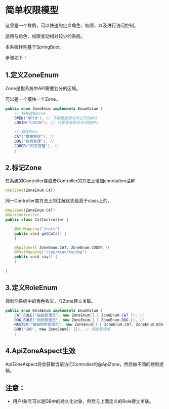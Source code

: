 # 简单权限模型

这里是一个样例，可以快速的定义角色、权限，以及进行访问控制。

适用与角色、权限变动相对较少的系统。

本系统样例基于SpringBoot。

步骤如下：

## 1.定义ZoneEnum

  Zone是指系统中API需要划分的区域。

  可以是一个模块一个Zone。
  ```java
  public enum ZoneEnum implements EnumValue {
      // 特殊虚拟Zone
      OPEN("OPEN"), // 不需要登录对外公开的API
      LOGIN("LOGIN"), // 只要登录即可访问的API

      // 具体Zone
      CAT("猫猫管理"), //
      DOG("狗狗管理"), //
      CODER("码农管理"), //
      ;
  ```

## 2.标记Zone

  在系统的Controller类或者Controller的方法上增加annotation注解
  ```java
  @ApiZone(ZoneEnum.CAT)
  ```
  同一Controller类方法上的注解优先级高于class上的。
  ```java
  @ApiZone(ZoneEnum.CAT)
  @RestController
  public class CatController {

      @GetMapping("/cats")
      public void getCats() {
      }

      @ApiZone({ ZoneEnum.CAT, ZoneEnum.CODER })
      @PostMapping("/say/miao/to/dog")
      public void say() {
      }

  }
  ```

## 3.定义RoleEnum

  规划你系统中的角色枚举，与Zone建立关联。
  ```java
  public enum RoleEnum implements EnumValue {
      CAT_ROLE("猫猫管理员", new ZoneEnum[] { ZoneEnum.CAT }), //
      DOG_ROLE("狗狗管理员", new ZoneEnum[] { ZoneEnum.DOG }), //
      MASTER("猫猫狗狗管理员", new ZoneEnum[] { ZoneEnum.CAT, ZoneEnum.DOG }), //
      GOD("GOD", new ZoneEnum[] {}), // 超级管理员
      ;
  ```

## 4.ApiZoneAspect生效

  ApiZoneAspect将会获取当前访问Controller的@ApiZone，然后做不同的控制逻辑。

## 注意：

  - 用户/账号可以是DB中的持久化对象，然后与上面定义的Role建立关联。

